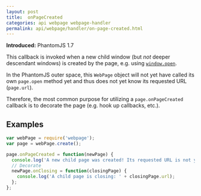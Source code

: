 ```yaml
---
layout: post
title:  onPageCreated
categories: api webpage webpage-handler
permalink: api/webpage/handler/on-page-created.html
---
```


**Introduced:** PhantomJS 1.7

This callback is invoked when a new child window (but _not_ deeper descendant windows) is created by the page, e.g. using [`window.open`](https://developer.mozilla.org/docs/DOM/window.open).

In the PhantomJS outer space, this `WebPage` object will not yet have called its own `page.open` method yet and thus does not yet know its requested URL (`page.url`).

Therefore, the most common purpose for utilizing a `page.onPageCreated` callback is to decorate the page (e.g. hook up callbacks, etc.).

## Examples

```javascript
var webPage = require('webpage');
var page = webPage.create();

page.onPageCreated = function(newPage) {
  console.log('A new child page was created! Its requested URL is not yet available, though.');
  // Decorate
  newPage.onClosing = function(closingPage) {
    console.log('A child page is closing: ' + closingPage.url);
  };
};
```








